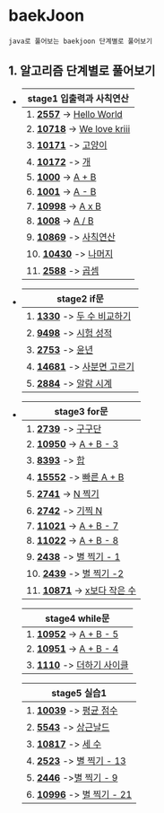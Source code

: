 # baekJoon
```
java로 풀어보는 baekjoon 단계별로 풀어보기
```

## 1. 알고리즘 단계별로 풀어보기
 
* | stage1 입출력과 사칙연산 |
  |------------------------------------------------------------------------|
  | 1. [**2557**](https://www.acmicpc.net/problem/2557) -> [Hello World](<https://github.com/hyeonic/baekjoon/blob/master/src/baekJoon/stage01/HelloWorld.java>) |
  | 2. [**10718**](https://www.acmicpc.net/problem/10718) -> [We love kriii](<https://github.com/hyeonic/baekjoon/blob/master/src/baekjoon/stage01/WeLoveKriii.java>) |
  | 3. [**10171**](https://www.acmicpc.net/problem/10171) -> [고양이](<https://github.com/hyeonic/baekJoon/blob/master/src/baekJoon/stage01/Cat.java>) |
  | 4. [**10172**](https://www.acmicpc.net/problem/10172) -> [개](<https://github.com/hyeonic/baekjoon/blob/master/src/baekjoon/stage01/dog.java>) |
  | 5. [**1000**](https://www.acmicpc.net/problem/1000) -> [A + B](<https://github.com/hyeonic/baekjoon/blob/master/src/baekjoon/stage01/APlusB.java>) |
  | 6. [**1001**](https://www.acmicpc.net/problem/1001) -> [A - B](<https://github.com/hyeonic/baekjoon/blob/master/src/baekjoon/stage01/AMinus.java>) |
  | 7. [**10998**](https://www.acmicpc.net/problem/10998) -> [A x B](<https://github.com/hyeonic/baekjoon/blob/master/src/baekjoon/stage01/AMulB.java>) |
  | 8. [**1008**](https://www.acmicpc.net/problem/1008) -> [A / B](<https://github.com/hyeonic/baekjoon/blob/master/src/baekjoon/stage01/ADivB.java>) |
  | 9. [**10869**](https://www.acmicpc.net/problem/10869) -> [사칙연산](<https://github.com/hyeonic/baekjoon/blob/master/src/baekjoon/stage01/FourPointOperation.java>) |
  | 10. [**10430**](https://www.acmicpc.net/problem/10430) -> [나머지](<https://github.com/hyeonic/baekjoon/blob/master/src/baekjoon/stage01/Remainder.java>) |
  | 11. [**2588**](https://www.acmicpc.net/problem/2588) -> [곱셈](<https://github.com/hyeonic/baekjoon/blob/master/src/baekjoon/stage01/Multiply.java>) |
  
* | stage2 if문 |
  |------------------------------------------------------------------------|
  | 1. [**1330**](https://www.acmicpc.net/problem/1330) -> [두 수 비교하기](<https://github.com/hyeonic/baekJoon/blob/master/src/baekJoon/stage02/CompareTwoNumber.java>) |
  | 2. [**9498**](https://www.acmicpc.net/problem/9498) -> [시험 성적](<https://github.com/hyeonic/baekJoon/blob/master/src/baekJoon/stage02/ExamResult.java>) |
  | 3. [**2753**](https://www.acmicpc.net/problem/2753) -> [윤년](<https://github.com/hyeonic/baekJoon/blob/master/src/baekJoon/stage02/LeapYear.java>) |
  | 4. [**14681**](https://www.acmicpc.net/problem/14681) -> [사분면 고르기](<https://github.com/hyeonic/baekjoon/blob/master/src/baekJoon/stage02/Quadrant.java>) |
  | 5. [**2884**](https://www.acmicpc.net/problem/2884) -> [알람 시계](<https://github.com/hyeonic/baekJoon/blob/master/src/baekJoon/stage02/Alarm.java>) |

* | stage3 for문 |
  |------------------------------------------------------------------------|
  | 1. [**2739**](https://www.acmicpc.net/problem/2739) -> [구구단](<https://github.com/hyeonic/baekJoon/blob/master/src/baekJoon/stage03/MultiplicationTable.java>) |
  | 2. [**10950**](https://www.acmicpc.net/problem/10950) -> [A + B - 3](<https://github.com/hyeonic/baekJoon/blob/master/src/baekJoon/stage03/AplusBminus3.java>) |
  | 3. [**8393**](https://www.acmicpc.net/problem/8393) -> [합](<https://github.com/hyeonic/baekJoon/blob/master/src/baekJoon/stage03/Sum.java>) |
  | 4. [**15552**](https://www.acmicpc.net/problem/15552) -> [빠른 A + B](<https://github.com/hyeonic/baekJoon/blob/master/src/baekJoon/stage03/FastAplusB.java>) |
  | 5. [**2741**](https://www.acmicpc.net/problem/2741) -> [N 찍기](<https://github.com/hyeonic/baekJoon/blob/master/src/baekJoon/stage03/NStamping.java>) |
  | 6. [**2742**](https://www.acmicpc.net/problem/2742) -> [기찍 N](<https://github.com/hyeonic/baekJoon/blob/master/src/baekJoon/stage03/StampingN.java>) |
  | 7. [**11021**](https://www.acmicpc.net/problem/11021) -> [A + B - 7](<https://github.com/hyeonic/baekJoon/blob/master/src/baekJoon/stage03/AplusBminus7.java>) |
  | 8. [**11022**](https://www.acmicpc.net/problem/11022) -> [A + B - 8](<https://github.com/hyeonic/baekJoon/blob/master/src/baekJoon/stage03/AplusBminus8.java>) |
  | 9. [**2438**](https://www.acmicpc.net/problem/2438) -> [별 찍기 - 1](<https://github.com/hyeonic/baekJoon/blob/master/src/baekJoon/stage03/StarStampingOne.java>) |
  | 10. [**2439**](https://www.acmicpc.net/problem/2439) -> [별 찍기 -2](<https://github.com/hyeonic/baekJoon/blob/master/src/baekJoon/stage03/StarStampingTwo.java>) |
  | 11. [**10871**](https://www.acmicpc.net/problem/10871) -> [x보다 작은 수](<https://github.com/hyeonic/baekJoon/blob/master/src/baekJoon/stage03/NumberLessThenX.java>) |
  
  | stage4 while문 |
  |------------------------------------------------------------------------|
  | 1. [**10952**](https://www.acmicpc.net/problem/10952) -> [A + B - 5](<https://github.com/hyeonic/baekJoon/blob/master/src/baekJoon/stage04/AplusBminus5.java>) |
  | 2. [**10951**](https://www.acmicpc.net/problem/10951) -> [A + B - 4](<https://github.com/hyeonic/baekJoon/blob/master/src/baekJoon/stage04/AplusBminus4.java>) |
  | 3. [**1110**](https://www.acmicpc.net/problem/1110) -> [더하기 사이클](<https://github.com/hyeonic/baekJoon/blob/master/src/baekJoon/stage04/PlusCycle.java>) |

  | stage5 실습1 |
  |------------------------------------------------------------------------|
  | 1. [**10039**](https://www.acmicpc.net/problem/10039) -> [평균 점수](<https://github.com/hyeonic/baekJoon/blob/master/src/baekJoon/stage05/AverageScore.java>) |
  | 2. [**5543**](https://www.acmicpc.net/problem/5543) -> [상근날드](<https://github.com/hyeonic/baekJoon/blob/master/src/baekJoon/stage05/Lunch.java>) |
  | 3. [**10817**](https://www.acmicpc.net/problem/10817) -> [세 수](<https://github.com/hyeonic/baekJoon/blob/master/src/baekJoon/stage05/ThreeNumber.java>) |
  | 4. [**2523**](https://www.acmicpc.net/problem/2523) -> [별 찍기 - 13](<https://github.com/hyeonic/baekJoon/blob/master/src/baekJoon/stage05/StarStamping13.java>) |
  | 5. [**2446**](https://www.acmicpc.net/problem/2446) ->[별 찍기 - 9](<https://github.com/hyeonic/baekJoon/blob/master/src/baekJoon/stage05/StarStamping9.java>) |
  | 6. [**10996**](https://www.acmicpc.net/problem/10996) -> [별 찍기 - 21](<https://github.com/hyeonic/baekJoon/blob/master/src/baekJoon/stage05/StarStamping21.java>) |
